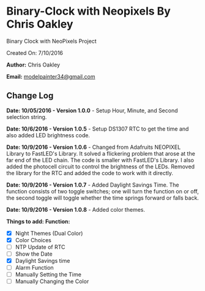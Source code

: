 # Binary-Clock with Neopixels By Chris Oakley
Binary Clock with NeoPixels Project

Created On: 7/10/2016

**Author:** Chris Oakley

**Email:** modelpainter34@gmail.com

## Change Log

**Date: 10/05/2016 - Version 1.0.0** - Setup Hour, Minute, and Second selection string.

**Date: 10/6/2016 - Version 1.0.5** - Setup DS1307 RTC to get the time and also added LED brightness code.

**Date: 10/9/2016 - Version 1.0.6** - Changed from Adafruits NEOPIXEL Library to FastLED's Library. It solved a flickering problem
that arose at the far end of the LED chain. The code is smaller with FastLED's Library. I also added
the photocell circuit to control the brightness of the LEDs. Removed the library for the RTC and added
the code to work with it directly.

**Date: 10/9/2016 - Version 1.0.7** - Added Daylight Savings Time. The function consists of two toggle switches; one will turn the
function on or off, the second toggle will toggle whether the time springs forward or falls back.

**Date: 10/9/2016 - Version 1.0.8** - Added color themes.

**Things to add:**
**Function:**

- [x] Night Themes (Dual Color)
- [x] Color Choices
- [ ] NTP Update of RTC
- [ ] Show the Date
- [x] Daylight Savings time
- [ ] Alarm Function
- [ ] Manually Setting the Time
- [ ] Manually Changing the Color
